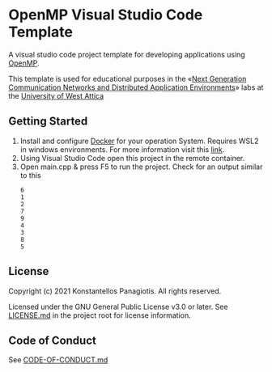 # OpenMP Visual Studio Code Template 
A visual studio code project template for developing applications using [OpenMP](https://www.openmp.org/).

This template is used for educational purposes in the «[Next Generation Communication Networks and Distributed 
Application Environments](http://msc-ngnda.ice.uniwa.gr/)» labs at the [University of West Attica](http://www.ice.uniwa.gr/en)

## Getting Started
1. Install and configure [Docker](https://www.docker.com/get-started) for your operation System. Requires WSL2 in windows environments. For more information visit this [link](https://code.visualstudio.com/docs/remote/containers#_installation). 
2. Using Visual Studio Code open this project in the remote container.
3. Open main.cpp & press F5 to run the project. Check for an output similar to this
   ```
   6
   1
   2
   7
   9
   4
   3
   8
   5
   ```

## License
Copyright (c) 2021 Konstantellos Panagiotis. All rights reserved.

Licensed under the GNU General Public License v3.0 or later. See [LICENSE.md](./LICENSE.md) in the project root for license information.

## Code of Conduct
See [CODE-OF-CONDUCT.md](./CODE-OF-CONDUCT.md)
